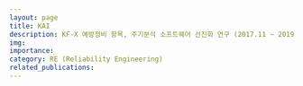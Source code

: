 ```yaml
---
layout: page
title: KAI
description: KF-X 예방정비 항목, 주기분석 소프트웨어 선진화 연구 (2017.11 ~ 2019.08)
img: 
importance: 
category: RE (Reliability Engineering)
related_publications:
---
```


